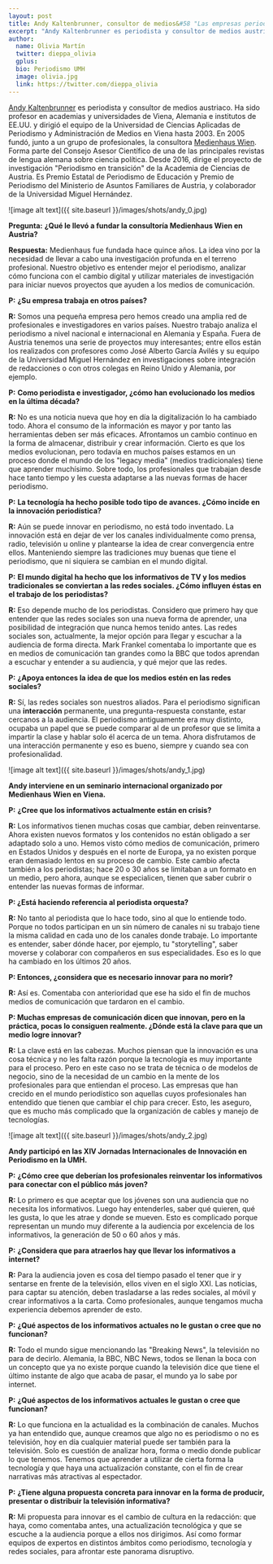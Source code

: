 ```yaml
---
layout: post
title: Andy Kaltenbrunner, consultor de medios&#58 "Las empresas periodísticas que han crecido son aquellas cuyos profesionales han cambiado el chip"
excerpt: "Andy Kaltenbrunner es periodista y consultor de medios austriaco. Ha sido profesor en academias y universidades de Viena, Alemania e institutos de EE.UU. y dirigió el equipo de la Universidad de Ciencias Aplicadas de Periodismo y Administración de Medios en Viena hasta 2003. En 2005 fundó, junto a un grupo de profesionales, la consultora Medienhaus Wien. Forma parte del Consejo Asesor Científico de una de las principales revistas de lengua alemana sobre ciencia política. Desde 2016, dirige el proyecto de investigación 'Periodismo en transición' de la Academia de Ciencias de Austria. Es Premio Estatal de Periodismo de Educación y Premio de Periodismo del Ministerio de Asuntos Familiares de Austria, y colaborador de la Universidad Miguel Hernández."
author:
  name: Olivia Martín
  twitter: dieppa_olivia
  gplus:  
  bio: Periodismo UMH
  image: olivia.jpg
  link: https://twitter.com/dieppa_olivia
---
```

[Andy Kaltenbrunner](https://twitter.com/KaltenbrunnerA) es periodista y consultor de medios austriaco. Ha sido profesor en academias y universidades de Viena, Alemania e institutos de EE.UU. y dirigió el equipo de la Universidad de Ciencias Aplicadas de Periodismo y Administración de Medios en Viena hasta 2003. En 2005 fundó, junto a un grupo de profesionales, la consultora [Medienhaus Wien](http://www.mhw.at/). Forma parte del Consejo Asesor Científico de una de las principales revistas de lengua alemana sobre ciencia política. Desde 2016, dirige el proyecto de investigación "Periodismo en transición" de la Academia de Ciencias de Austria. Es Premio Estatal de Periodismo de Educación y Premio de Periodismo del Ministerio de Asuntos Familiares de Austria, y colaborador de la Universidad Miguel Hernández.

![image alt text]({{ site.baseurl }}/images/shots/andy_0.jpg)

**Pregunta:** **¿Qué le llevó a fundar la consultoría Medienhaus Wien en Austria?**

**Respuesta:** Medienhaus fue fundada hace quince años. La idea vino por la necesidad de llevar a cabo una investigación profunda en el terreno profesional. Nuestro objetivo es entender mejor el periodismo, analizar cómo funciona con el cambio digital y utilizar materiales de investigación para iniciar nuevos proyectos que ayuden a los medios de comunicación.

**P:** **¿Su empresa trabaja en otros países?**

**R:** Somos una pequeña empresa pero hemos creado una amplia red de profesionales e investigadores en varios países. Nuestro trabajo analiza el periodismo a nivel nacional e internacional en Alemania y España. Fuera de Austria tenemos una serie de proyectos muy interesantes; entre ellos están los realizados con profesores como José Alberto García Avilés y su equipo de la Universidad Miguel Hernández en investigaciones sobre integración de redacciones o con otros colegas en Reino Unido y Alemania, por ejemplo.

**P:** **Como periodista e investigador, ¿cómo han evolucionado los medios en la última década?**

**R:** No es una noticia nueva que hoy en día la digitalización lo ha cambiado todo. Ahora el consumo de la información es mayor y por tanto las herramientas deben ser más eficaces. Afrontamos un cambio continuo en la forma de almacenar, distribuir y crear información. Cierto es que los medios evolucionan, pero todavía en muchos países estamos en un proceso donde el mundo de los "legacy media" (medios tradicionales) tiene que aprender muchísimo. Sobre todo, los profesionales que trabajan desde hace tanto tiempo y les cuesta adaptarse a las nuevas formas de hacer periodismo.

**P:** **La tecnología ha hecho posible todo tipo de avances. ¿Cómo incide en la innovación periodística?**

**R:** Aún se puede innovar en periodismo, no está todo inventado. La innovación está en dejar de ver los canales individualmente como prensa, radio, televisión u online y plantearse la idea de crear convergencia entre ellos. Manteniendo siempre las tradiciones muy buenas que tiene el periodismo, que ni siquiera se cambian en el mundo digital. 

**P:** **El mundo digital ha hecho que los informativos de TV y los medios tradicionales se conviertan a las redes sociales. ¿Cómo influyen éstas en el trabajo de los periodistas?**

**R:** Eso depende mucho de los periodistas. Considero que primero hay que entender que las redes sociales son una nueva forma de aprender, una posibilidad de integración que nunca hemos tenido antes. Las redes sociales son, actualmente, la mejor opción para llegar y escuchar a la audiencia de forma directa. Mark Frankel comentaba lo importante que es en medios de comunicación tan grandes como la BBC que todos aprendan a escuchar y entender a su audiencia, y qué mejor que las redes.

**P:** **¿Apoya entonces la idea de que los medios estén en las redes sociales?**

**R:** Sí, las redes sociales son nuestros aliados. Para el periodismo significan una **interacción** permanente, una pregunta-respuesta constante, estar cercanos a la audiencia. El periodismo antiguamente era muy distinto, ocupaba un papel que se puede comparar al de un profesor que se limita a impartir la clase y hablar solo él acerca de un tema. Ahora disfrutamos de una interacción permanente y eso es bueno, siempre y cuando sea con profesionalidad.

![image alt text]({{ site.baseurl }}/images/shots/andy_1.jpg)

**Andy interviene en un seminario internacional organizado por Medienhaus Wien en Viena.**

**P:** **¿Cree que los informativos actualmente están en crisis?**

**R:** Los informativos tienen muchas cosas que cambiar, deben reinventarse. Ahora existen nuevos formatos y los contenidos no están obligado a ser adaptado solo a uno. Hemos visto cómo medios de comunicación, primero en Estados Unidos y después en el norte de Europa, ya no existen porque eran demasiado lentos en su proceso de cambio. Este cambio afecta también a los periodistas; hace 20 o 30 años se limitaban a un formato en un medio, pero ahora, aunque se especialicen, tienen que saber cubrir o entender las nuevas formas de informar.

**P: ¿Está haciendo referencia al periodista orquesta?**

**R:** No tanto al periodista que lo hace todo, sino al que lo entiende todo. Porque no todos participan en un sin número de canales ni su trabajo tiene la misma calidad en cada uno de los canales donde trabaje. Lo importante es entender, saber dónde hacer, por ejemplo, tu "storytelling", saber moverse y colaborar con compañeros en sus especialidades. Eso es lo que ha cambiado en los últimos 20 años. 

**P: Entonces, ¿considera que es necesario innovar para no morir?**

**R:** Así es. Comentaba con anterioridad que ese ha sido el fin de muchos medios de comunicación que tardaron en el cambio.

**P: Muchas empresas de comunicación dicen que innovan, pero en la práctica, pocas lo consiguen realmente. ¿Dónde está la clave para que un medio logre innovar?**

**R:** La clave está en las cabezas. Muchos piensan que la innovación es una cosa técnica y no les falta razón porque la tecnología es muy importante para el proceso. Pero en este caso no se trata de técnica o de modelos de negocio, sino de la necesidad de un cambio en la mente de los profesionales para que entiendan el proceso. Las empresas que han crecido en el mundo periodístico son aquellas cuyos profesionales han entendido que tienen que cambiar el chip para crecer. Esto, les aseguro, que es mucho más complicado que la organización de cables y manejo de tecnologías.

![image alt text]({{ site.baseurl }}/images/shots/andy_2.jpg)

**Andy participó en las XIV Jornadas Internacionales de Innovación en Periodismo en la UMH.**

**P:** **¿Cómo cree que deberían los profesionales reinventar los informativos para conectar con el público más joven?**  

**R:** Lo primero es que aceptar que los jóvenes son una audiencia que no necesita los informativos. Luego hay entenderles, saber qué quieren, qué les gusta, lo que les atrae y donde se mueven. Esto es complicado porque representan un mundo muy diferente a la audiencia por excelencia de los informativos, la generación de 50 o 60 años y más. 

**P:** **¿Considera que para atraerlos hay que llevar los informativos a internet?**

**R:** Para la audiencia joven es cosa del tiempo pasado el tener que ir y sentarse en frente de la televisión, ellos viven en el siglo XXI. Las noticias, para captar su atención, deben trasladarse a las redes sociales, al móvil y crear informativos a la carta. Como profesionales, aunque tengamos mucha experiencia debemos aprender de esto.

**P:** **¿Qué aspectos de los informativos actuales no le gustan o cree que no funcionan?**

**R:** Todo el mundo sigue mencionando las "Breaking News", la televisión no para de decirlo. Alemania, la BBC, NBC News, todos se llenan la boca con un concepto que ya no existe porque cuando la televisión dice que tiene el último instante de algo que acaba de pasar, el mundo ya lo sabe por internet. 

**P:** **¿Qué aspectos de los informativos actuales le gustan o cree que funcionan?** 

**R:** Lo que funciona en la actualidad es la combinación de canales. Muchos ya han entendido que, aunque creamos que algo no es periodismo o no es televisión, hoy en día cualquier material puede ser también para la televisión. Solo es cuestión de analizar hora, forma o medio donde publicar lo que tenemos. Tenemos que aprender a utilizar de cierta forma la tecnología y que haya una actualización constante, con el fin de crear narrativas más atractivas al espectador. 

**P:** **¿Tiene alguna propuesta concreta para innovar en la forma de producir, presentar o distribuir la televisión informativa?**

**R:** Mi propuesta para innovar es el cambio de cultura en la redacción: que haya, como comentaba antes, una actualización tecnológica y que se escuche a la audiencia porque a ellos nos dirigimos. Así como formar equipos de expertos en distintos ámbitos como periodismo, tecnología y redes sociales, para afrontar este panorama disruptivo.
